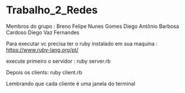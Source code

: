 # Trabalho_2_Redes


Membros do grupo :
Breno Felipe Nunes Gomes
Diego Antônio Barbosa Cardoso
Diego Vaz Fernandes


Para  executar vc precisa ter o ruby instalado em sua maquina : https://www.ruby-lang.org/pt/

execute primeiro o servidor : ruby server.rb

Depois os clients: ruby client.rb

Lembrando que cada cliente é uma janela do terminal 

